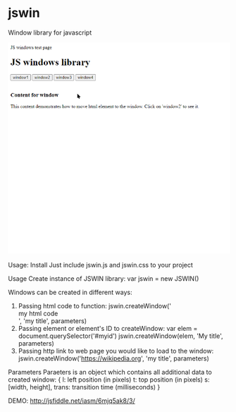 # jswin
Window library for javascript

![](demo.gif)


Usage:
Install
Just include jswin.js and jswin.css to your project

Usage
Create instance of JSWIN library:
var jswin = new JSWIN()

Windows can be created in different ways:
1. Passing html code to function:
jswin.createWindow('<div>my html code</div>', 'my title', parameters)
2. Passing element or element's ID to createWindow:
var elem = document.querySelector('#myid')
jswin.createWindow(elem, 'My title', parameters)
3. Passing http link to web page you would like to load to the window:
jswin.createWindow('https://wikipedia.org', 'my title', parameters)

Parameters
Paraeters is an object which contains all additional data to created window:
{
    l: left position (in pixels)
    t: top position (in pixels)
    s: [width, height],
    trans: transition time (milliseconds)
}

DEMO:
http://jsfiddle.net/iasm/6mjq5ak8/3/
